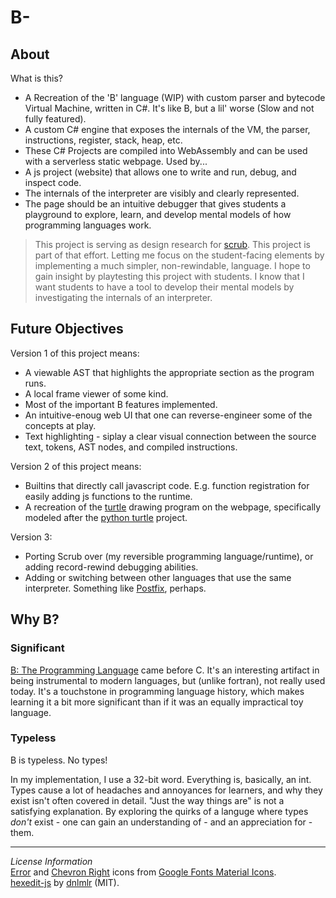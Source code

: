 # B-

## About
What is this?
- A Recreation of the 'B' language (WIP) with custom parser and bytecode Virtual Machine, written in C#. It's like B, but a lil' worse (Slow and not fully featured).
- A custom C# engine that exposes the internals of the VM, the parser, instructions, register, stack, heap, etc.
- These C# Projects are compiled into WebAssembly and can be used with a serverless static webpage. Used by...
- A js project (website) that allows one to write and run, debug, and inspect code.
- The internals of the interpreter are visibly and clearly represented.
- The page should be an intuitive debugger that gives students a playground to explore, learn, and develop mental models of how programming languages work.

> This project is serving as design research for [scrub](https://github.com/hunterdyar/scrub-lang). This project is part of that effort. Letting me focus on the student-facing elements by implementing a much simpler, non-rewindable, language.
> I hope to gain insight by playtesting this project with students. I know that I want students to have a tool to develop their mental models by investigating the internals of an interpreter. 

## Future Objectives
Version 1 of this project means:
- A viewable AST that highlights the appropriate section as the program runs.
- A local frame viewer of some kind.
- Most of the important B features implemented.
- An intuitive-enoug web UI that one can reverse-engineer some of the concepts at play.
- Text highlighting - siplay a clear visual connection between the source text, tokens, AST nodes, and compiled instructions.

Version 2 of this project means:
- Builtins that directly call javascript code. E.g. function registration for easily adding js functions to the runtime.
- A recreation of the [turtle](https://en.wikipedia.org/wiki/Turtle_(robot)) drawing program on the webpage, specifically modeled after the [python turtle](https://docs.python.org/3/library/turtle.html) project.

Version 3:
- Porting Scrub over (my reversible programming language/runtime), or adding record-rewind debugging abilities.
- Adding or switching between other languages that use the same interpreter. Something like [Postfix](https://cs.wellesley.edu/~cs251/s05/postfix.pdf), perhaps.

## Why B?

### Significant
[B: The Programming Language](https://en.wikipedia.org/wiki/B_(programming_language)) came before C. It's an interesting artifact in being instrumental to modern languages, but (unlike fortran), not really used today. It's a touchstone in programming language history, which makes learning it a bit more significant than if it was an equally impractical toy language.

### Typeless
B is typeless. No types!

In my implementation, I use a 32-bit word. Everything is, basically, an int.
Types cause a lot of headaches and annoyances for learners, and why they exist isn't often covered in detail. "Just the way things are" is not a satisfying explanation. By exploring the quirks of a languge where types *don't* exist - one can gain an understanding of - and an appreciation for - them.

---
*License Information*  
[Error](https://fonts.google.com/icons?selected=Material+Symbols+Outlined:error:FILL@0;wght@400;GRAD@0;opsz@24&icon.size=24&icon.color=%23e8eaed&icon.query=error) and [Chevron Right](https://fonts.google.com/icons?selected=Material+Symbols+Outlined:chevron_right:FILL@0;wght@400;GRAD@0;opsz@24&icon.size=24&icon.color=%23e8eaed) icons from [Google Fonts Material Icons](https://fonts.google.com/icons).  
[hexedit-js](https://github.com/dnlmlr/hexedit-js) by [dnlmlr](https://github.com/dnlmlr) (MIT).